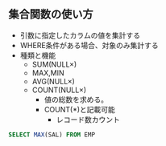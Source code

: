 ## 集合関数の使い方
- 引数に指定したカラムの値を集計する
- WHERE条件がある場合、対象のみ集計する
- 種類と機能
	- SUM(NULL×)
	- MAX,MIN
	- AVG(NULL×)
	- COUNT(NULL×)
		- 値の総数を求める。
		- COUNT(\*)と記載可能
			- レコード数カウント
```sql
SELECT MAX(SAL) FROM EMP
```

